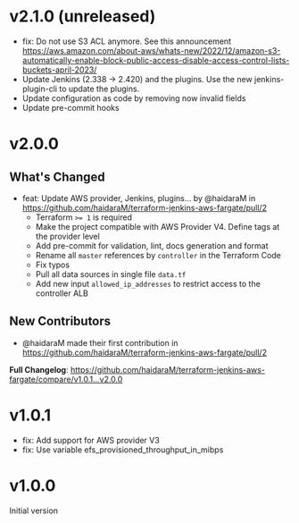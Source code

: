 # v2.1.0 (unreleased)

- fix: Do not use S3 ACL anymore. See this
  announcement https://aws.amazon.com/about-aws/whats-new/2022/12/amazon-s3-automatically-enable-block-public-access-disable-access-control-lists-buckets-april-2023/
- Update Jenkins (2.338 -> 2.420) and the plugins. Use the new jenkins-plugin-cli to update the plugins.
- Update configuration as code by removing now invalid fields
- Update pre-commit hooks

# v2.0.0

## What's Changed

* feat: Update AWS provider, Jenkins, plugins... by @haidaraM
  in https://github.com/haidaraM/terraform-jenkins-aws-fargate/pull/2
    - Terraform `>= 1` is required
    - Make the project compatible with AWS Provider V4. Define tags at the provider level
    - Add pre-commit for validation, lint, docs generation and format
    - Rename all `master` references by `controller` in the Terraform Code
    - Fix typos
    - Pull all data sources in single file `data.tf`
    - Add new input `allowed_ip_addresses` to restrict access to the controller ALB

## New Contributors

* @haidaraM made their first contribution in https://github.com/haidaraM/terraform-jenkins-aws-fargate/pull/2

**Full Changelog**: https://github.com/haidaraM/terraform-jenkins-aws-fargate/compare/v1.0.1...v2.0.0

# v1.0.1

- fix: Add support for AWS provider V3
- fix: Use variable efs_provisioned_throughput_in_mibps

# v1.0.0

Initial version

